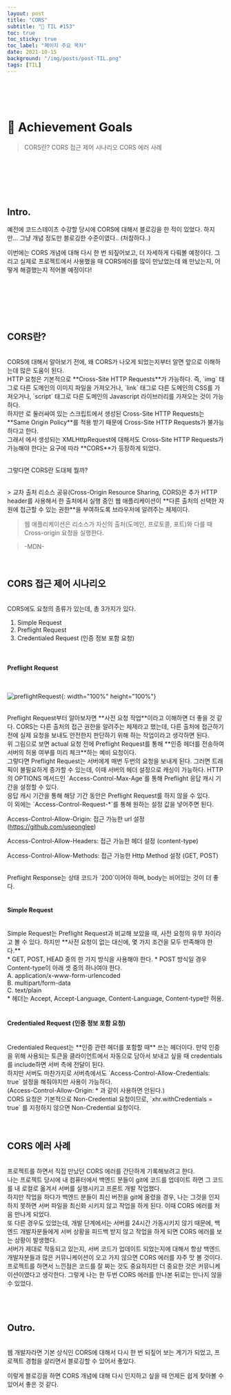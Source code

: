 ```yaml
---
layout: post
title: "CORS"
subtitle: "📅 TIL #153"
toc: true
toc_sticky: true
toc_label: "페이지 주요 목차"
date: 2021-10-15
background: "/img/posts/post-TIL.png"
tags: [TIL]
---
```


<br/>
<br/>
<br/>

# 🎯 Achievement Goals

> CORS란?
> CORS 접근 제어 시나리오
> CORS 에러 사례

<br/>
<br/>
<br/>
<br/>
<br/>

## Intro.

예전에 코드스테이츠 수강할 당시에 CORS에 대해서 블로깅을 한 적이 있었다. 하지만... 그냥 개념 정도만 블로깅한 수준이였다.. (처참하다..)

이번에는 CORS 개념에 대해 다시 한 번 되짚어보고, 더 자세하게 다뤄볼 예정이다. 그리고 실제로 프로젝트에서 사용했을 때 CORS에러를 많이 만났었는데 왜 만났는지, 어떻게 해결했는지 적어볼 예정이다! 

<br/>
<br/>
<br/>
<br/>
<br/>

## CORS란?

<br />
CORS에 대해서 알아보기 전에, 왜 CORS가 나오게 되었는지부터 알면 앞으로 이해하는데 많은 도움이 된다.

<br/>
HTTP 요청은 기본적으로 **Cross-Site HTTP Requests**가 가능하다. 즉, `img` 태그로 다른 도메인의 이미지 파일을 가져오거나, `link` 태그로 다른 도메인의 CSS를 가져오거나, `script` 태그로 다른 도메인의 Javascript 라이브러리를 가져오는 것이 가능하다.

<br/>
하지만 <script></script>로 둘러싸여 있는 스크립트에서 생성된 Cross-Site HTTP Requests는 **Same Origin Policy**를 적용 받기 때문에 Cross-Site HTTP Requests가 불가능하다고 한다.

<br/>
그래서 <script></script>에서 생성되는 XMLHttpRequest에 대해서도 Cross-Site HTTP Requests가 가능해야 한다는 요구에 따라 **CORS**가 등장하게 되었다.

<br/>
<br/>

그렇다면 CORS란 도대체 뭘까? 

<br/>
> 교차 출처 리소스 공유(Cross-Origin Resource Sharing, CORS)은 추가 HTTP header를 사용해서 한 출처에서 실행 중인 웹 애플리케이션이 **다른 출처의 선택한 자원에 접근할 수 있는 권한**을 부여하도록 브라우저에 알려주는 체제이다.<br/>

> 웹 애플리케이션은 리소스가 자신의 출처(도메인, 프로토콜, 포트)와 다를 때 Cross-origin 요청을 실행한다.

> -MDN-

<br/>


## CORS 접근 제어 시나리오

<br/>
CORS에도 요청의 종류가 있는데, 총 3가지가 있다.

1. Simple Request
2. Preflight Request
3. Credentialed Request (인증 정보 포함 요청)

<br/>

#### Preflight Request

<br/>

![preflightRequest](https://user-images.githubusercontent.com/75570915/137574095-2230ee35-bc93-487d-b754-289eed7bdb14.png){: width="100%" height="100%"}

<br/>
Preflight Request부터 알아보자면 **사전 요청 작업**이라고 이해하면 더 좋을 것 같다. CORS는 다른 출처의 접근 권한을 알려주는 체제라고 했는데, 다른 출처에 접근하기 전에 실제 요청을 보내도 안전한지 판단하기 위해 하는 작업이라고 생각하면 된다.

<br/>
위 그림으로 보면 actual 요청 전에 Preflight Request를 통해 **인증 헤더를 전송하여 서버의 허용 여부를 미리 체크**하는 예비 요청이다. 

<br/>
그렇다면 Preflight Request는 서버에게 매번 두번의 요청을 보내게 된다. 그러면 트래픽이 불필요하게 증가할 수 있는데, 이때 서버의 헤더 설정으로 캐싱이 가능하다. HTTP의 OPTIONS 메서드인 `Access-Control-Max-Age`를 통해 Preflight 응답 캐시 기간을 설정할 수 있다.

<br/>
응답 캐시 기간을 통해 해당 기간 동안은 Preflight Request를 하지 않을 수 있다.

<br/>
이 외에는 `Access-Control-Request-*`를 통해 원하는 설정 값을 넣어주면 된다.

Access-Control-Allow-Origin: 접근 가능한 url 설정 (https://github.com/useonglee)

Access-Control-Allow-Headers: 접근 가능한 헤더 설정 (content-type)

Access-Control-Allow-Methods: 접근 가능한 Http Method 설정 (GET, POST)

<br/>
Preflight Response는 상태 코드가 `200`이어야 하며, body는 비어있는 것이 더 좋다.

<br/>
<br/>

#### Simple Request

<br/>
Simple Request는 Preflight Request과 비교해 보았을 때, 사전 요청의 유무 차이라고 볼 수 있다. 하지만 **사전 요청이 없는 대신에, 몇 가지 조건을 모두 만족해야 한다.**

<br/>
* GET, POST, HEAD 중의 한 가지 방식을 사용해야 한다.
* POST 방식일 경우 Content-type이 아래 셋 중의 하나여야 한다.<br/>
A. application/x-www-form-urlencoded<br/>
B. multipart/form-data<br/>
C. text/plain<br/>
* 헤더는 Accept, Accept-Language, Content-Language, Content-type만 허용.

<br/>
<br/>

#### Credentialed Request (인증 정보 포함 요청)

<br/>
Credentialed Request는 **인증 관련 헤더를 포함할 때** 쓰는 헤더이다. 만약 인증을 위해 사용되는 토큰을 클라이언트에서 자동으로 담아서 보내고 싶을 때 credentials를 include하면 서버 측에 전달이 된다.

<br/>
하지만 서버도 마찬가지로 서버측에서도 `Access-Control-Allow-Credentials: true` 설정을 해줘야지만 사용이 가능하다.<br/>
(Access-Control-Allow-Origin: * 과 같이 사용하면 안된다.)

<br/>
CORS 요청은 기본적으로 Non-Credential 요청이므로, `xhr.withCredentials = true` 를 지정하지 않으면 Non-Credential 요청이다.

<br/>
<br/>
<br/>

## CORS 에러 사례

<br />
프로젝트를 하면서 직접 만났던 CORS 에러를 간단하게 기록해보려고 한다. 

<br/>
나는 프로젝트 당시에 내 컴퓨터에서 백엔드 분들이 git에 코드를 업데이트 하면 그 코드를 내 로컬로 옮겨서 서버를 실행시키고 프론트 개발 작업했다.

<br />
하지만 작업을 하다가 백엔드 분들이 최신 버전을 git에 올렸을 경우, 나는 그것을 인지하지 못하면 서버 파일을 최신화 시키지 않고 작업을 하게 된다. 이때 CORS 에러를 처음 만나게 되었다.

<br/>
또 다른 경우도 있었는데, 개발 단계에서는 서버를 24시간 가동시키지 않기 때문에, 백엔드 개발자분들에게 서버 상황을 피드백 받지 않고 작업을 하게 되면 CORS 에러를 보는 상황이 발생했다.

<br />
서버가 제대로 작동되고 있는지, 서버 코드가 업데이트 되었는지에 대해서 항상 백엔드 개발자분들과 많은 커뮤니케이션이 오고 가지 않으면 CORS 에러를 자주 맛 볼 것이다.

<br/>
프로젝트를 하면서 느낀점은 코드를 잘 짜는 것도 중요하지만 더 중요한 것은 커뮤니케이션이였다고 생각한다. 그렇게 나는 한 두번 CORS 에러를 만나본 뒤로는 만나지 않을 수 있었다.

<br/>
<br/>
<br/>
<br/>

## Outro.

<br/>
웹 개발자라면 기본 상식인 CORS에 대해서 다시 한 번 되짚어 보는 계기가 되었고, 프로젝트 경험을 살리면서 블로깅할 수 있어서 좋았다. 

이렇게 블로깅을 하면 CORS 개념에 대해 다시 인지하고 싶을 때 언제든 쉽게 찾아볼 수 있어서 좋은 것 같다.

<br/>
<br/>
<br/>
<br/>
<br/>